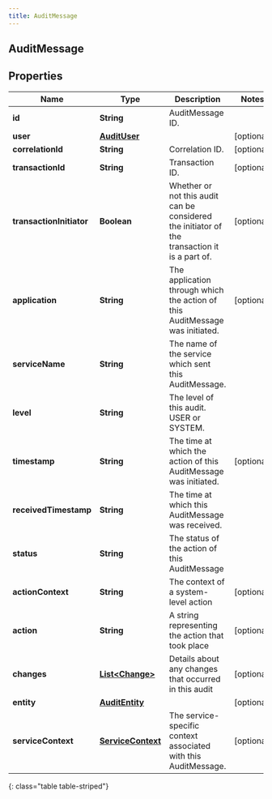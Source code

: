 ```yaml
---
title: AuditMessage
---
```

## AuditMessage


## Properties

| Name | Type | Description | Notes |
| ------------ | ------------- | ------------- | ------------- |
| **id** | **String** | AuditMessage ID. |  |
| **user** | [**AuditUser**](AuditUser.html) |  |  [optional] |
| **correlationId** | **String** | Correlation ID. |  [optional] |
| **transactionId** | **String** | Transaction ID. |  [optional] |
| **transactionInitiator** | **Boolean** | Whether or not this audit can be considered the initiator of the transaction it is a part of. |  [optional] |
| **application** | **String** | The application through which the action of this AuditMessage was initiated. |  [optional] |
| **serviceName** | **String** | The name of the service which sent this AuditMessage. |  |
| **level** | **String** | The level of this audit. USER or SYSTEM. |  |
| **timestamp** | **String** | The time at which the action of this AuditMessage was initiated. |  [optional] |
| **receivedTimestamp** | **String** | The time at which this AuditMessage was received. |  |
| **status** | **String** | The status of the action of this AuditMessage |  |
| **actionContext** | **String** | The context of a system-level action |  [optional] |
| **action** | **String** | A string representing the action that took place |  [optional] |
| **changes** | [**List&lt;Change&gt;**](Change.html) | Details about any changes that occurred in this audit |  [optional] |
| **entity** | [**AuditEntity**](AuditEntity.html) |  |  [optional] |
| **serviceContext** | [**ServiceContext**](ServiceContext.html) | The service-specific context associated with this AuditMessage. |  [optional] |
{: class="table table-striped"}




